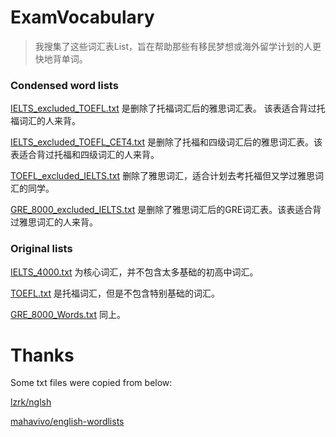 # ExamVocabulary

> 我搜集了这些词汇表List，旨在帮助那些有移民梦想或海外留学计划的人更快地背单词。


### Condensed word lists

[IELTS_excluded_TOEFL.txt](IELTS_excluded_TOEFL_CET4.txt) 是删除了托福词汇后的雅思词汇表。 该表适合背过托福词汇的人来背。

[IELTS_excluded_TOEFL_CET4.txt](IELTS_excluded_TOEFL_CET4.txt) 是删除了托福和四级词汇后的雅思词汇表。该表适合背过托福和四级词汇的人来背。

[TOEFL_excluded_IELTS.txt](TOEFL_excluded_IELTS.txt) 删除了雅思词汇，适合计划去考托福但又学过雅思词汇的同学。

[GRE_8000_excluded_IELTS.txt](GRE_8000_excluded_IELTS.txt) 是删除了雅思词汇后的GRE词汇表。该表适合背过雅思词汇的人来背。

### Original lists

[IELTS_4000.txt](IELTS_4000.txt) 为核心词汇，并不包含太多基础的初高中词汇。

[TOEFL.txt](TOEFL.txt) 是托福词汇，但是不包含特别基础的词汇。

[GRE_8000_Words.txt](GRE_8000_Words.txt) 同上。

# Thanks

Some txt files were copied from below:

[lzrk/nglsh](https://github.com/lzrk/nglsh/blob/master/IELTS-4000.txt)

[mahavivo/english-wordlists](https://github.com/mahavivo/english-wordlists/blob/master/TOEFL.txt)
